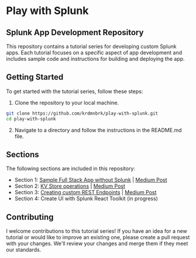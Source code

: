 # Play with Splunk

## Splunk App Development Repository

This repository contains a tutorial series for developing custom Splunk apps. Each tutorial focuses on a specific aspect of app development and includes sample code and instructions for building and deploying the app.

## Getting Started

To get started with the tutorial series, follow these steps:

1. Clone the repository to your local machine.

```sh
git clone https://github.com/krdmnbrk/play-with-splunk.git
cd play-with-splunk
```

2. Navigate to a directory and follow the instructions in the README.md file.

## Sections

The following sections are included in this repository:

* Section 1: [Sample Full Stack App without Splunk](https://github.com/krdmnbrk/play-with-splunk/tree/main/sigma_tool) | [Medium Post](https://krdmnbrk.medium.com/play-with-splunk-full-stack-app-development-sigma-rule-project-9a6e20f148ef)
* Section 2: [KV Store operations](https://github.com/krdmnbrk/play-with-splunk/tree/main/kvstore-database) | [Medium Post](https://krdmnbrk.medium.com/play-with-splunk-sigma-rule-project-configuring-kv-store-d44cfde23aa4)
* Section 3: [Creating custom REST Endpoints](https://github.com/krdmnbrk/play-with-splunk/tree/main/CRE) | [Medium Post](https://krdmnbrk.medium.com/play-with-splunk-sigma-rule-project-custom-rest-endpoint-32a04edd02f0)
* Section 4: Create UI with Splunk React Toolkit (in progress)

## Contributing

I welcome contributions to this tutorial series! If you have an idea for a new tutorial or would like to improve an existing one, please create a pull request with your changes. We'll review your changes and merge them if they meet our standards.
